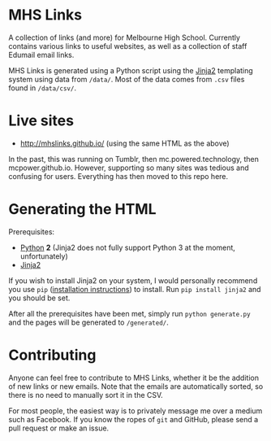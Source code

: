MHS Links
========

A collection of links (and more) for Melbourne High School. Currently contains various links to useful websites, as well as a collection of staff Edumail email links.

MHS Links is generated using a Python script using the [Jinja2](http://jinja.pocoo.org/) templating system using data from `/data/`. Most of the data comes from `.csv` files found in `/data/csv/`.


Live sites
========

* http://mhslinks.github.io/ (using the same HTML as the above)

In the past, this was running on Tumblr, then mc.powered.technology, then mcpower.github.io. However, supporting so many sites was tedious and confusing for users. Everything has then moved to this repo here.


Generating the HTML
========

Prerequisites:
* [Python](https://www.python.org/downloads/) **2** (Jinja2 does not fully support Python 3 at the moment, unfortunately)
* [Jinja2](http://jinja.pocoo.org/)

If you wish to install Jinja2 on your system, I would personally recommend you use `pip` ([installation instructions](https://pip.pypa.io/en/latest/installing.html)) to install. Run `pip install jinja2` and you should be set.

After all the prerequisites have been met, simply run `python generate.py` and the pages will be generated to `/generated/`.


Contributing
========

Anyone can feel free to contribute to MHS Links, whether it be the addition of new links or new emails. Note that the emails are automatically sorted, so there is no need to manually sort it in the CSV.

For most people, the easiest way is to privately message me over a medium such as Facebook. If you know the ropes of `git` and GitHub, please send a pull request or make an issue.
